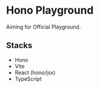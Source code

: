# Hono Playground
Aiming for Official Playground.

## Stacks
- Hono
- Vite
- React (hono/jsx)
- TypeScript
